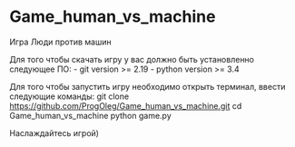 # Game_human_vs_machine
Игра Люди против машин

Для того чтобы скачать игру у вас должно быть установленно следующее ПО:
	- git version >= 2.19
	- python version >= 3.4

Для того чтобы запустить игру необходимо открыть терминал, ввести следующие команды:
	git clone https://github.com/ProgOleg/Game_human_vs_machine.git
	cd Game_human_vs_machine
	python game.py

Наслаждайтесь игрой)